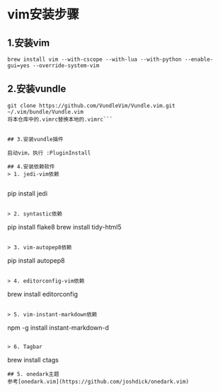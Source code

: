# vim安装步骤

## 1.安装vim

``` shell
brew install vim --with-cscope --with-lua --with-python --enable-gui=yes --override-system-vim
```

## 2.安装vundle

```shell
git clone https://github.com/VundleVim/Vundle.vim.git ~/.vim/bundle/Vundle.vim
将本仓库中的.vimrc替换本地的.vimrc```


## 3.安装vundle插件

启动vim，执行 :PluginInstall

## 4.安装依赖软件
> 1. jedi-vim依赖
    
```
pip install jedi
```

> 2. syntastic依赖

```
pip install flake8
brew install tidy-html5
```

> 3. vim-autopep8依赖

```
pip install autopep8
```

> 4. editorconfig-vim依赖

```
brew install editorconfig
```
    
> 5. vim-instant-markdown依赖
```
npm -g install instant-markdown-d
```

> 6. Tagbar
```
brew install ctags
```
## 5. onedark主题
参考[onedark.vim](https://github.com/joshdick/onedark.vim)
